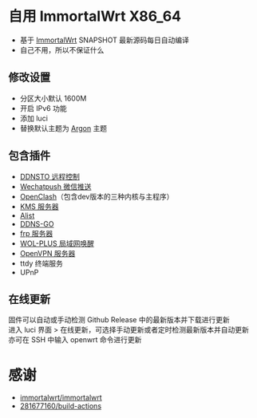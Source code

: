 # 自用 ImmortalWrt X86_64  
* 基于 [ImmortalWrt](https://github.com/immortalwrt/immortalwrt) SNAPSHOT 最新源码每日自动编译
* 自己不用，所以不保证什么
  
## 修改设置  
* 分区大小默认 1600M
* 开启 IPv6 功能
* 添加 luci
* 替换默认主题为 [Argon](https://github.com/jerrykuku/luci-theme-argon) 主题
 
## 包含插件  
* [DDNSTO 远程控制](https://www.ddnsto.com/)
* [Wechatpush 微信推送](https://github.com/tty228/luci-app-wechatpush)
* [OpenClash](https://github.com/vernesong/OpenClash)（包含dev版本的三种内核与主程序）
* [KMS 服务器](https://github.com/mchome/luci-app-vlmcsd)
* [Alist](https://github.com/sbwml/luci-app-alist)
* [DDNS-GO](https://github.com/sirpdboy/luci-app-ddns-go)
* [frp 服务器](https://github.com/lwz322/luci-app-frps)
* [WOL-PLUS 局域网唤醒](https://github.com/animegasan/luci-app-wolplus)
* [OpenVPN 服务器](https://github.com/DavBfr/luci-app-openvpn-server)
* ttdy 终端服务
* UPnP

## 在线更新 
固件可以自动或手动检测 Github Release 中的最新版本并下载进行更新  
进入 luci 界面 > 在线更新，可选择手动更新或者定时检测最新版本并自动更新  
亦可在 SSH 中输入 openwrt 命令进行更新  

  # 感谢
- [immortalwrt/immortalwrt](https://github.com/immortalwrt/immortalwrt)
- [281677160/build-actions](https://github.com/281677160/build-actions)
